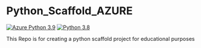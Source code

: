 # Python_Scaffold_AZURE              
                    
[![Azure Python 3.9](https://github.com/AdelMoustafa098/Python_Scaffold_AZURE/actions/workflows/azure.yml/badge.svg)](https://github.com/AdelMoustafa098/Python_Scaffold_AZURE/actions/workflows/azure.yml) [![Python 3.8](https://github.com/AdelMoustafa098/Python_Scaffold_AZURE/actions/workflows/main.yml/badge.svg)](https://github.com/AdelMoustafa098/Python_Scaffold_AZURE/actions/workflows/main.yml)   


This Repo is for creating a python scaffold project for educational purposes 
